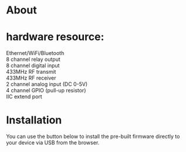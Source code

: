 # About

# hardware resource:  

Ethernet/WiFi/Bluetooth  
8 channel relay output  
8 channel digital input  
433MHz RF transmit  
433MHz RF receiver  
2 channel analog input (DC 0-5V)  
4 channel GPIO (pull-up resistor)  
IIC extend port  

# Installation

You can use the button below to install the pre-built firmware directly to your device via USB from the browser.

<esp-web-install-button manifest="./manifest.json"></esp-web-install-button>

<script type="module" src="https://unpkg.com/esp-web-tools@5.2.0/dist/web/install-button.js?module"></script>
